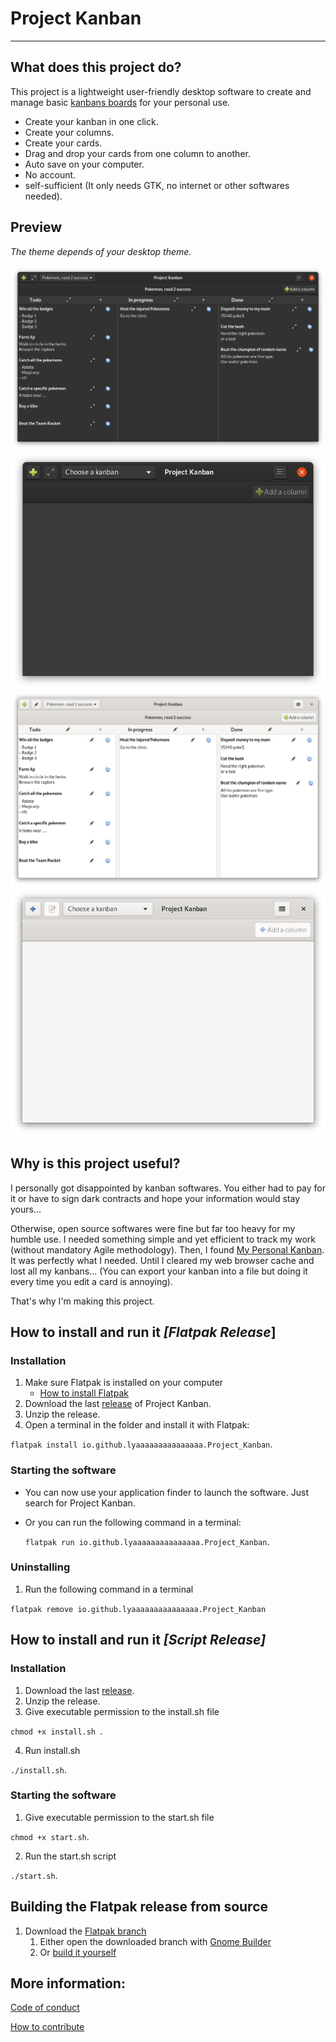 # Project Kanban
---

## What does this project do?

This project is a lightweight user-friendly desktop software to create and manage basic [kanbans boards](#https://en.wikipedia.org/wiki/Kanban) for your personal use.

- Create your kanban in one click.
- Create your columns.
- Create your cards.
- Drag and drop your cards from one column to another.
- Auto save on your computer.
- No account.
- self-sufficient (It only needs GTK, no internet or other softwares needed).

## Preview
*The theme depends of your desktop theme.*

![](images/preview_1.png)
![](images/preview_2.png)
![](images/preview_3.png)
![](images/preview_4.png)



## Why is this project useful?

I personally got disappointed by kanban softwares. You either had to pay for it or have to sign dark contracts and hope your information would stay yours...

Otherwise, open source softwares were fine but far too heavy for my humble use. I needed something simple and yet efficient to track my work (without mandatory Agile methodology). Then, I found [My Personal Kanban](#https://github.com/greggigon/my-personal-kanban). It was perfectly what I needed. Until I cleared my web browser cache and lost all my kanbans... (You can export your kanban into a file but doing it every time you edit a card is annoying).

That's why I'm making this project.

## How to install and run it *[Flatpak Release*]

### Installation

1. Make sure Flatpak is installed on your computer
    - [How to install Flatpak](https://flatpak.org/setup/)
2. Download the last [release](https://github.com/Lyaaaaaaaaaaaaaaa/Project_Kanban/releases) of Project Kanban.
3. Unzip the release.
4. Open a terminal in the folder and install it with Flatpak:

  `flatpak install io.github.lyaaaaaaaaaaaaaaa.Project_Kanban`.
  
### Starting the software

- You can now use your application finder to launch the software. Just search for
Project Kanban.
- Or you can run the following command in a terminal:

  `flatpak run io.github.lyaaaaaaaaaaaaaaa.Project_Kanban`.

### Uninstalling

1. Run the following command in a terminal

  `flatpak remove io.github.lyaaaaaaaaaaaaaaa.Project_Kanban`

## How to install and run it *[Script Release]*

### Installation

1. Download the last [release](https://github.com/Lyaaaaaaaaaaaaaaa/Project_Kanban/releases).
2. Unzip the release. 
3. Give executable permission to the install.sh file
 
  `chmod +x install.sh `.

4. Run install.sh

  `./install.sh`.

### Starting the software

1. Give executable permission to the start.sh file

  `chmod +x start.sh`.

2. Run the start.sh script

  `./start.sh`.

## Building the Flatpak release from source

1. Download the [Flatpak branch](https://github.com/Lyaaaaaaaaaaaaaaa/Project_Kanban/tree/Flatpak)
    1. Either open the downloaded branch with [Gnome Builder](https://wiki.gnome.org/Apps/Builder)
    2. Or [build it yourself](https://docs.flatpak.org/en/latest/building-introduction.html)


## More information:


[Code of conduct](https://github.com/Lyaaaaaaaaaaaaaaa/Project_Kanban/blob/master/CODE_OF_CONDUCT.md)

[How to contribute](https://github.com/Lyaaaaaaaaaaaaaaa/Project_Kanban/blob/master/CONTRIBUTING.md)

